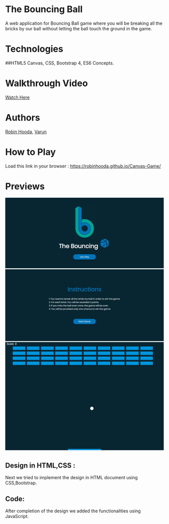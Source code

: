 # The Bouncing Ball
A web application for Bouncing Ball game where you will be breaking all the bricks by our ball without letting the ball touch the ground in the game.

# Technologies 
##HTML5 Canvas, CSS, Bootstrap 4, ES6 Concepts.

# Walkthrough Video
[Watch Here](https://drive.google.com/file/d/1FsGY-s2g9y11vUGUje9-8UqbxnOantRu/view?usp=sharing)

# Authors
[Robin Hooda](https://github.com/robinhooda), 
[Varun](https://github.com/varunprabhakaran22)

# How to Play
Load this link in your browser : https://robinhooda.github.io/Canvas-Game/

# Previews

![Initial Design](https://github.com/robinhooda/Canvas-Game/blob/master/images/homepage.png)
![1](https://github.com/robinhooda/Canvas-Game/blob/master/images/instructions.png)
![2](https://github.com/robinhooda/Canvas-Game/blob/master/images/gameWindow.png)

## Design in HTML,CSS :
Next we tried to implement the design in HTML document using CSS,Bootstrap.

## Code:
After completion of the design we added the functionalities using JavaScript.
